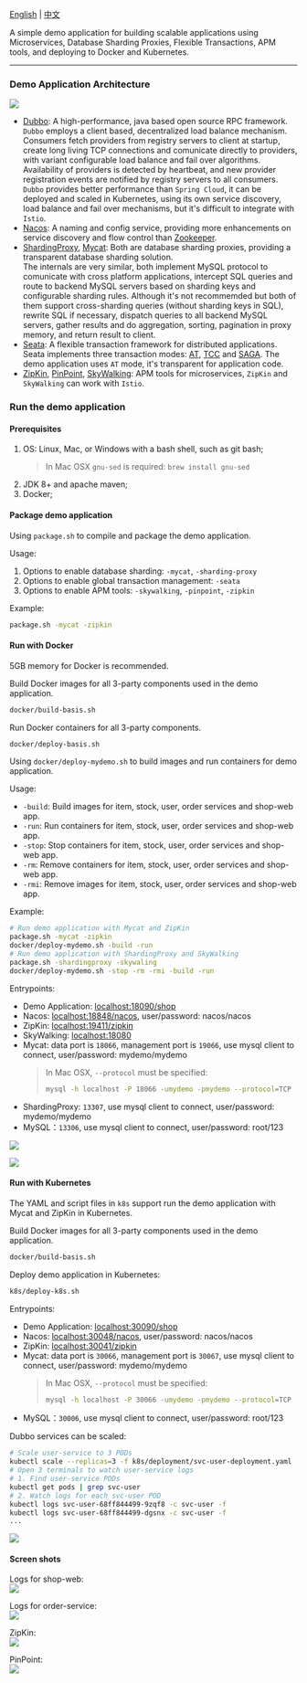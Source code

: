 [English](README.md) | [中文](README-cn.md)

A simple demo application for building scalable applications using Microservices, Database Sharding Proxies, Flexible Transactions, APM tools, and deploying to Docker and Kubernetes.

-------------------------------------------------------------------
### Demo Application Architecture
![](docs/images/architecture.png)

- [Dubbo](http://dubbo.apache.org/en-us/): A high-performance, java based open source RPC framework. <br />
  `Dubbo` employs a client based, decentralized load balance mechanism. Consumers fetch providers from registry servers to client at startup, create long living TCP connections and comunicate directly to providers, with variant configurable load balance and fail over algorithms. Availability of providers is detected by heartbeat, and new provider registration events are notified by registry servers to all consumers. <br />
  `Dubbo` provides better performance than `Spring Cloud`, it can be deployed and scaled in Kubernetes, using its own service discovery, load balance and fail over mechanisms, but it's difficult to integrate with `Istio`.
- [Nacos](https://github.com/alibaba/nacos): A naming and config service, providing more enhancements on service discovery and flow control than [Zookeeper](http://zookeeper.apache.org/).
- [ShardingProxy](http://shardingsphere.apache.org/), [Mycat](https://github.com/MyCATApache/Mycat-Server): Both are database sharding proxies, providing a transparent database sharding solution. <br />
  The internals are very similar, both implement MySQL protocol to comunicate with cross platform applications, intercept SQL queries and route to backend MySQL servers based on sharding keys and configurable sharding rules. Although it's not recommemded but both of them support cross-sharding queries (without sharding keys in SQL), rewrite SQL if necessary, dispatch queries to all backend MySQL servers, gather results and do aggregation, sorting, pagination in proxy memory, and return result to client.
- [Seata](https://github.com/seata/seata): A flexible transaction framework for distributed applications. <br />
  Seata implements three transaction modes: [AT](https://seata.io/en-us/docs/dev/mode/at-mode.html), [TCC](https://seata.io/en-us/docs/dev/mode/tcc-mode.html) and [SAGA](https://seata.io/en-us/docs/dev/mode/saga-mode.html). The demo application uses `AT` mode, it's transparent for application code.
- [ZipKin](https://zipkin.io/), [PinPoint](https://github.com/naver/pinpoint), [SkyWalking](https://skywalking.apache.org/): APM tools for microservices, `ZipKin` and `SkyWalking` can work with `Istio`.

### Run the demo application
#### Prerequisites
1. OS: Linux, Mac, or Windows with a bash shell, such as git bash;
   > In Mac OSX `gnu-sed` is required: `brew install gnu-sed`
2. JDK 8+ and apache maven;
3. Docker;

#### Package demo application
Using `package.sh` to compile and package the demo application. 

Usage: 
1. Options to enable database sharding: `-mycat`, `-sharding-proxy`
2. Options to enable global transaction management: `-seata`
3. Options to enable APM tools: `-skywalking`, `-pinpoint`, `-zipkin`

Example:
```sh
package.sh -mycat -zipkin
```

#### Run with Docker
5GB memory for Docker is recommended.

Build Docker images for all 3-party components used in the demo application.
```sh
docker/build-basis.sh
```

Run Docker containers for all 3-party components.
```sh 
docker/deploy-basis.sh
```

Using `docker/deploy-mydemo.sh` to build images and run containers for demo application.

Usage:
- `-build`: Build images for item, stock, user, order services and shop-web app.
- `-run`: Run containers for item, stock, user, order services and shop-web app.
- `-stop`: Stop containers for item, stock, user, order services and shop-web app.
- `-rm`: Remove containers for item, stock, user, order services and shop-web app.
- `-rmi`: Remove images for item, stock, user, order services and shop-web app.

Example:
```sh
# Run demo application with Mycat and ZipKin
package.sh -mycat -zipkin
docker/deploy-mydemo.sh -build -run
# Run demo application with ShardingProxy and SkyWalking
package.sh -shardingproxy -skywaling
docker/deploy-mydemo.sh -stop -rm -rmi -build -run
```

Entrypoints:
- Demo Application: [localhost:18090/shop](http://localhost:18090/shop)
- Nacos: [localhost:18848/nacos](http://localhost:18848/nacos), user/password: nacos/nacos
- ZipKin: [localhost:19411/zipkin](http://localhost:19411/zipkin/)
- SkyWalking: [localhost:18080](http://localhost:18080/)
- Mycat: data port is `18066`, management port is `19066`, use mysql client to connect, user/password: mydemo/mydemo
  > In Mac OSX, `--protocol` must be specified: 
  > ```sh
  > mysql -h localhost -P 18066 -umydemo -pmydemo --protocol=TCP
  > ```
- ShardingProxy: `13307`, use mysql client to connect, user/password: mydemo/mydemo
- MySQL：`13306`, use mysql client to connect, user/password: root/123

![](docs/images/docker-containers.png)

![](docs/images/docker-stats.png)

#### Run with Kubernetes
The YAML and script files in `k8s` support run the demo application with Mycat and ZipKin in Kubernetes.

Build Docker images for all 3-party components used in the demo application.
```sh
docker/build-basis.sh
```

Deploy demo application in Kubernetes:
```sh
k8s/deploy-k8s.sh
```

Entrypoints:
- Demo Application: [localhost:30090/shop](http://localhost:30090/shop)
- Nacos: [localhost:30048/nacos](http://localhost:30048/nacos), user/password: nacos/nacos
- ZipKin: [localhost:30041/zipkin](http://localhost:30041/zipkin/)
- Mycat: data port is `30066`, management port is `30067`, use mysql client to connect, user/password: mydemo/mydemo
  > In Mac OSX, `--protocol` must be specified: 
  > ```sh
  > mysql -h localhost -P 30066 -umydemo -pmydemo --protocol=TCP
  > ```
- MySQL：`30006`, use mysql client to connect, user/password: root/123

Dubbo services can be scaled:
```sh
# Scale user-service to 3 PODs
kubectl scale --replicas=3 -f k8s/deployment/svc-user-deployment.yaml
# Open 3 terminals to watch user-service logs
# 1. Find user-service PODs
kubectl get pods | grep svc-user
# 2. Watch logs for each svc-user POD
kubectl logs svc-user-68ff844499-9zqf8 -c svc-user -f
kubectl logs svc-user-68ff844499-dgsnx -c svc-user -f
...
```

![](docs/images/kubernetes-overview.png)

#### Screen shots
Logs for shop-web:<br />
![](docs/images/shopweb-out.png)

Logs for order-service:<br />
![](docs/images/order-service-out.png)

ZipKin:<br />
![](https://richie-leo.github.io/ydres/img/10/120/1013/screen-trace-detail-sql.png)

PinPoint:<br />
![](https://richie-leo.github.io/ydres/img/10/120/1012/pinpoint-screen-trace-mixed-view.png)